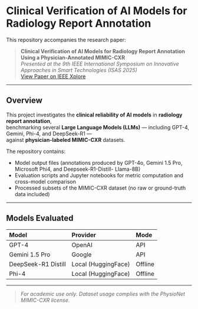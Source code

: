 # Clinical Verification of AI Models for Radiology Report Annotation

This repository accompanies the research paper:

> **Clinical Verification of AI Models for Radiology Report Annotation Using a Physician-Annotated MIMIC-CXR**  
> *Presented at the 9th IEEE International Symposium on Innovative Approaches in Smart Technologies (ISAS 2025)*  
> [View Paper on IEEE Xplore](https://ieeexplore.ieee.org/document/11101953)

---

## Overview

This project investigates the **clinical reliability of AI models** in **radiology report annotation**,  
benchmarking several **Large Language Models (LLMs)** — including GPT-4, Gemini, Phi-4, and DeepSeek-R1 —  
against **physician-labeled MIMIC-CXR** datasets.

The repository contains:
- Model output files (annotations produced by GPT-4o, Gemini 1.5 Pro, Microsoft Phi4, and Deepseek-R1-Distill-
Llama-8B)  
- Evaluation scripts and Jupyter notebooks for metric computation and cross-model comparison  
- Processed subsets of the MIMIC-CXR dataset (no raw or ground-truth data included)

---

##  Models Evaluated

| Model | Provider | Mode |
|:------|:----------|:-----|
| GPT-4 | OpenAI | API |
| Gemini 1.5 Pro | Google | API |
| DeepSeek-R1 Distill | Local (HuggingFace) | Offline |
| Phi-4 | Local (HuggingFace) | Offline |

---

> *For academic use only. Dataset usage complies with the PhysioNet MIMIC-CXR license.*
